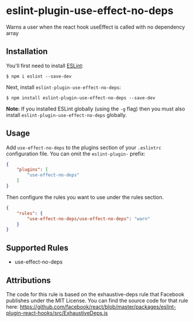 # eslint-plugin-use-effect-no-deps

Warns a user when the react hook useEffect is called with no dependency array

## Installation

You'll first need to install [ESLint](http://eslint.org):

```
$ npm i eslint --save-dev
```

Next, install `eslint-plugin-use-effect-no-deps`:

```
$ npm install eslint-plugin-use-effect-no-deps --save-dev
```

**Note:** If you installed ESLint globally (using the `-g` flag) then you must also install `eslint-plugin-use-effect-no-deps` globally.

## Usage

Add `use-effect-no-deps` to the plugins section of your `.eslintrc` configuration file. You can omit the `eslint-plugin-` prefix:

```json
{
    "plugins": [
        "use-effect-no-deps"
    ]
}
```


Then configure the rules you want to use under the rules section.

```json
{
    "rules": {
        "use-effect-no-deps/use-effect-no-deps": "warn"
    }
}
```

## Supported Rules

* use-effect-no-deps

## Attributions

The code for this rule is based on the exhaustive-deps rule that Facebook publishes under the MIT License. You can find
the source code for that rule here: https://github.com/facebook/react/blob/master/packages/eslint-plugin-react-hooks/src/ExhaustiveDeps.js






